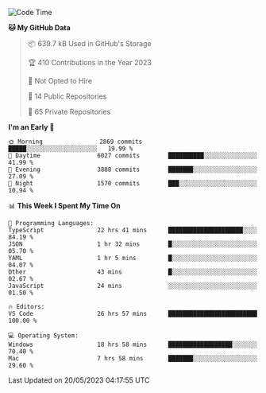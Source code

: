 <!--START_SECTION:waka-->
![Code Time](http://img.shields.io/badge/Code%20Time-4%2C079%20hrs%2055%20mins-blue)

**🐱 My GitHub Data** 

> 📦 639.7 kB Used in GitHub's Storage 
 > 
> 🏆 410 Contributions in the Year 2023
 > 
> 🚫 Not Opted to Hire
 > 
> 📜 14 Public Repositories 
 > 
> 🔑 65 Private Repositories 
 > 
**I'm an Early 🐤** 

```text
🌞 Morning                2869 commits        █████░░░░░░░░░░░░░░░░░░░░   19.99 % 
🌆 Daytime                6027 commits        ██████████░░░░░░░░░░░░░░░   41.99 % 
🌃 Evening                3888 commits        ███████░░░░░░░░░░░░░░░░░░   27.09 % 
🌙 Night                  1570 commits        ███░░░░░░░░░░░░░░░░░░░░░░   10.94 % 
```


📊 **This Week I Spent My Time On** 

```text
💬 Programming Languages: 
TypeScript               22 hrs 41 mins      █████████████████████░░░░   84.19 % 
JSON                     1 hr 32 mins        █░░░░░░░░░░░░░░░░░░░░░░░░   05.70 % 
YAML                     1 hr 5 mins         █░░░░░░░░░░░░░░░░░░░░░░░░   04.07 % 
Other                    43 mins             █░░░░░░░░░░░░░░░░░░░░░░░░   02.67 % 
JavaScript               24 mins             ░░░░░░░░░░░░░░░░░░░░░░░░░   01.50 % 

🔥 Editors: 
VS Code                  26 hrs 57 mins      █████████████████████████   100.00 % 

💻 Operating System: 
Windows                  18 hrs 58 mins      ██████████████████░░░░░░░   70.40 % 
Mac                      7 hrs 58 mins       ███████░░░░░░░░░░░░░░░░░░   29.60 % 
```


 Last Updated on 20/05/2023 04:17:55 UTC
<!--END_SECTION:waka-->

